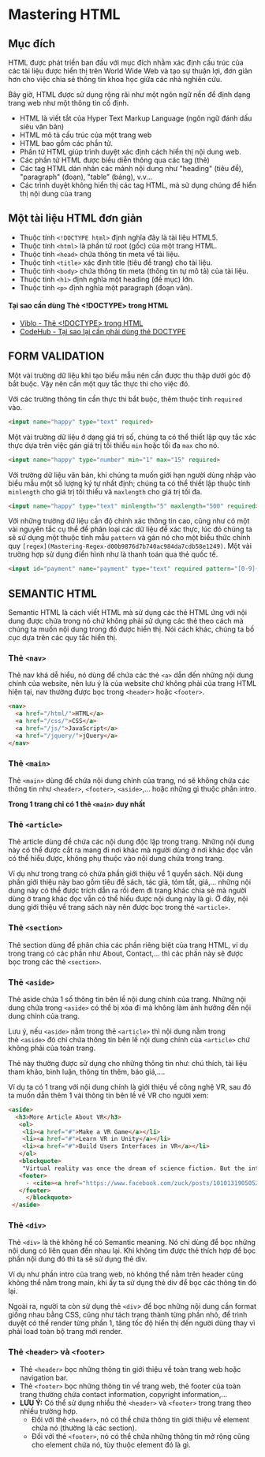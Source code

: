 # Mastering HTML

## Mục đích

HTML được phát triển ban đầu với mục đích nhằm xác định cấu trúc của các tài liệu được hiển thị trên World Wide Web và tạo sự thuận lợi, đơn giản hơn cho việc chia sẻ thông tin khoa học giữa các nhà nghiên cứu.

Bây giờ, HTML được sử dụng rộng rãi như một ngôn ngữ nền để định dạng trang web như một thông tin cố định.

* HTML là viết tắt của Hyper Text Markup Language (ngôn ngữ đánh dấu siêu văn bản)
* HTML mô tả cấu trúc của một trang web
* HTML bao gồm các phần tử.
* Phần tử HTML giúp trình duyệt xác định cách hiển thị nội dung web.
* Các phần tử HTML được biểu diễn thông qua các tag (thẻ)
* Các tag HTML dán nhãn các mảnh nội dung như "heading" (tiêu đề), "paragraph" (đoạn), "table" (bảng), v.v...
* Các trình duyệt không hiển thị các tag HTML, mà sử dụng chúng để hiển thị nội dung của trang

## Một tài liệu HTML đơn giản

* Thuộc tính `<!DOCTYPE html>` định nghĩa đây là tài liệu HTML5.
* Thuộc tính `<html>` là phần tử root (gốc) của một trang HTML.
* Thuộc tính `<head>` chứa thông tin meta về tài liệu.
* Thuộc tính `<title>` xác định title (tiêu đề trang) cho tài liệu.
* Thuộc tính `<body>` chứa thông tin meta (thông tin tự mô tả) của tài liệu.
* Thuộc tính `<h1>` định nghĩa một heading (đề mục) lớn.
* Thuộc tính `<p>` định nghĩa một paragraph (đoạn văn).

#### Tại sao cần dùng Thẻ <!DOCTYPE> trong HTML

* [Viblo - Thẻ <!DOCTYPE> trong HTML](https://viblo.asia/p/the-doctype-trong-html-1Je5EmOw5nL)
* [CodeHub - Tại sao lại cần phải dùng thẻ DOCTYPE](https://www.codehub.vn/Tai-sao-lai-can-phai-dung-the-DOCTYPE)

## FORM VALIDATION

Một vài trường dữ liệu khi tạo biểu mẫu nên cần được thu thập dưới góc độ bắt buộc. Vậy nên cần một quy tắc thực thi cho việc đó.

Với các trường thông tin cần thực thi bắt buộc, thêm thuộc tính `required` vào.

```html
<input name="happy" type="text" required>
```

Một vài trường dữ liệu ở dạng giá trị số, chúng ta có thể thiết lập quy tắc xác thực dựa trên việc gán giá trị tối thiểu `min` hoặc tối đa `max` cho nó. 

```html
<input name="happy" type="number" min="1" max="15" required>
```

Với trường dữ liệu văn bản, khi chúng ta muốn giới hạn người dùng nhập vào biểu mẫu một số lượng ký tự nhất định; chúng ta có thể thiết lập thuộc tính `minlength` cho giá trị tối thiểu và `maxlength` cho giá trị tối đa.

```html
<input name="happy" type="text" minlength="5" maxlength="500" required>
```

Với những trường dữ liệu cần độ chính xác thông tin cao, cũng như có một vài nguyên tắc cụ thể để phân loại các dữ liệu để xác thực, lúc đó chúng ta sẽ sử dụng một thuộc tính mẫu `pattern` và gán nó cho một biểu thức chính quy `[regex](Mastering-Regex-d00b9876d7b740ac984da7cdb58e1249)`. Một vài trường hợp sử dụng điển hình như là thanh toán qua thẻ quốc tế.

```html
<input id="payment" name="payment" type="text" required pattern="[0-9]{14,16}">
```

## SEMANTIC HTML

Semantic HTML là cách viết HTML mà sử dụng các thẻ HTML ứng với nội dung được chứa trong nó chứ không phải sử dụng các thẻ theo cách mà chúng ta muốn nội dung trong đó được hiển thị. Nói cách khác, chúng ta bố cục dựa trên các quy tắc hiển thị.

### Thẻ `<nav>`

Thẻ nav khá dễ hiểu, nó dùng để chứa các thẻ `<a>` dẫn đến những nội dung chính của website, nên lưu ý là của website chứ không phải của trang HTML hiện tại, nav thường được bọc trong `<header>` hoặc `<footer>`.

```html
<nav>
  <a href="/html/">HTML</a>
  <a href="/css/">CSS</a>
  <a href="/js/">JavaScript</a>
  <a href="/jquery/">jQuery</a>
</nav>
```

### Thẻ `<main>`

Thẻ `<main>` dùng để chứa nội dung chính của trang, nó sẽ không chứa các thông tin như `<header>`, `<footer>`, `<aside>`,... hoặc những gì thuộc phần intro.

**Trong 1 trang chỉ có 1 thẻ `<main>` duy nhất**

### Thẻ `<article>`

Thẻ article dùng để chứa các nội dung độc lập trong trang. Những nội dung này có thể được cắt ra mang đi nơi khác mà người dùng ở nơi khác đọc vẫn có thể hiểu được, không phụ thuộc vào nội dung chứa trong trang.

Ví dụ như trong trang có chứa phần giới thiệu về 1 quyển sách. Nội dung phần giới thiệu này bao gồm tiêu đề sách, tác giả, tóm tắt, giá,... những nội dung này có thể được trích dẫn ra rồi đem đi trang khác chia sẻ mà người dùng ở trang khác đọc vẫn có thể hiểu được nội dung này là gì. Ở đây, nội dung giới thiệu về trang sách này nên được bọc trong thẻ `<article>`.

### Thẻ `<section>`

Thẻ section dùng để phân chia các phần riêng biệt của trang HTML, ví dụ trong trang có các phần như About, Contact,... thì các phần này sẽ được bọc trong các thẻ `<section>`.

### **Thẻ `<aside>`**

Thẻ aside chứa 1 số thông tin bên lề nội dung chính của trang. Những nội dung chứa trong `<aside>` có thể bị xóa đi mà không làm ảnh hưởng đến nội dung chính của trang. 

Lưu ý, nếu `<aside>` nằm trong thẻ `<article>` thì nội dung nằm trong thẻ `<aside>` đó chỉ chứa thông tin bên lề nội dung chính của `<article>` chứ không phải của toàn trang.

Thẻ này thường được sử dụng cho những thông tin như: chú thích, tài liệu tham khảo, bình luận, thông tin thêm, báo giá,....

Ví dụ ta có 1 trang với nội dung chính là giới thiệu về công nghệ VR, sau đó ta muốn dẫn thêm 1 vài thông tin bên lề về VR cho người xem:

```html
<aside>
  <h3>More Article About VR</h3>
   <ol>
    <li><a href="#">Make a VR Game</a></li>
    <li><a href="#">Learn VR in Unity</a></li>
    <li><a href="#">Build Users Interfaces in VR</a></li>
   </ol>
   <blockquote>
    "Virtual reality was once the dream of science fiction. But the internet was also once a dream, and so were computers and smartphones. The future is coming."  
   <footer>
     - <cite><a href="https://www.facebook.com/zuck/posts/10101319050523971">Mark Zuckerberg</a></cite>
   </footer>
     </blockquote>
 </aside>
```

### **Thẻ `<div>`**

Thẻ `<div>` là thẻ không hề có Semantic meaning. Nó chỉ dùng để bọc những nội dung có liên quan đến nhau lại. Khi không tìm được thẻ thích hợp để bọc phần nội dung đó thì ta sẽ sử dụng thẻ div.

Ví dụ như phần intro của trang web, nó không thể nằm trên header cũng không thể nằm trong main, khi ấy ta sử dụng thẻ div để bọc các thông tin đó lại.

Ngoài ra, người ta còn sử dụng thẻ `<div`> để bọc những nội dung cần format giống nhau bằng CSS, cũng như tách trang thành từng phần nhỏ, để trình duyệt có thể render từng phần 1, tăng tốc độ hiển thị đến người dùng thay vì phải load toàn bộ trang mới render.

### Thẻ `<header>` và `<footer>`

- Thẻ `<header>` bọc những thông tin giới thiệu về toàn trang web hoặc navigation bar.
- Thẻ `<footer>` bọc những thông tin về trang web, thẻ footer của toàn trang thường chứa contact information, copyright information,...
- **LƯU Ý:** Có thể sử dụng nhiều thẻ `<header>` và `<footer>` trong trang theo nhiều trường hợp.
    - Đối với thẻ `<header>`, nó có thể chứa thông tin giới thiệu về element chứa nó (thường là các section).
    - Đối với thẻ `<footer>`, nó có thể chứa những thông tin mở rộng cũng cho element chứa nó, tùy thuộc element đó là gì.


